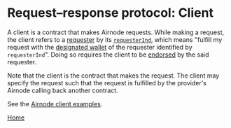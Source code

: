 # Request–response protocol: Client

A client is a contract that makes Airnode requests.
While making a request, the client refers to a [requester](/request-response-protocol/requester.md) by its [`requesterInd`](/request-response-protocol/requester.md#requesterInd), which means "fulfill my request with the [designated wallet](/request-response-protocol/designated-wallet.md) of the requester identified by `requesterInd`".
Doing so requires the client to be [endorsed](/request-response-protocol/endorsement.md) by the said requester.

Note that the client is the contract that makes the request.
The client may specify the request such that the request is fulfilled by the provider's Airnode calling back another contract.

See the [Airnode client examples](https://github.com/api3dao/airnode-client-examples).

[Home](/README.md#requestreponse-protocol)
